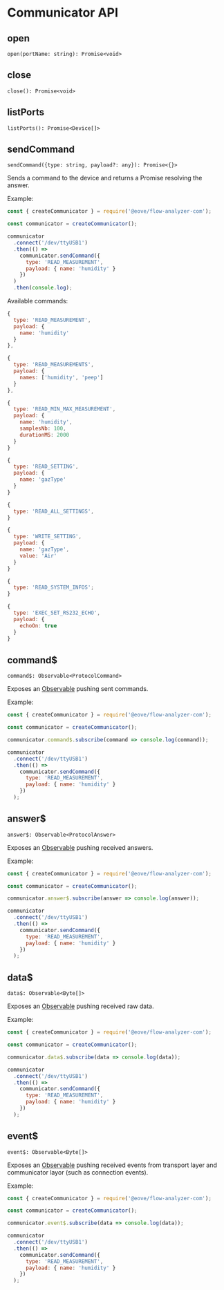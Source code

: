 # Communicator API

## open

`open(portName: string): Promise<void>`

## close

`close(): Promise<void>`

## listPorts

`listPorts(): Promise<Device[]>`

## sendCommand

`sendCommand({type: string, payload?: any}): Promise<{}>`

Sends a command to the device and returns a Promise resolving the answer.

Example:

```javascript
const { createCommunicator } = require('@eove/flow-analyzer-com');

const communicator = createCommunicator();

communicator
  .connect('/dev/ttyUSB1')
  .then(() =>
    communicator.sendCommand({
      type: 'READ_MEASUREMENT',
      payload: { name: 'humidity' }
    })
  )
  .then(console.log);
```

Available commands:

```javascript
{
  type: 'READ_MEASUREMENT',
  payload: {
    name: 'humidity'
  }
},
```

```javascript
{
  type: 'READ_MEASUREMENTS',
  payload: {
    names: ['humidity', 'peep']
  }
},
```

```javascript
{
  type: 'READ_MIN_MAX_MEASUREMENT',
  payload: {
    name: 'humidity',
    samplesNb: 100,
    durationMS: 2000
  }
}
```

```javascript
{
  type: 'READ_SETTING',
  payload: {
    name: 'gazType'
  }
}
```

```javascript
{
  type: 'READ_ALL_SETTINGS',
}
```

```javascript
{ 
  type: 'WRITE_SETTING',
  payload: {
    name: 'gazType',
    value: 'Air'
  }
}
```

```javascript
{
  type: 'READ_SYSTEM_INFOS';
}
```

```javascript
{
  type: 'EXEC_SET_RS232_ECHO',
  payload: {
    echoOn: true
  }
}
```

## command\$

`command$: Observable<ProtocolCommand>`

Exposes an [Observable](http://reactivex.io/documentation/observable.html) pushing sent commands.

Example:

```javascript
const { createCommunicator } = require('@eove/flow-analyzer-com');

const communicator = createCommunicator();

communicator.command$.subscribe(command => console.log(command));

communicator
  .connect('/dev/ttyUSB1')
  .then(() =>
    communicator.sendCommand({
      type: 'READ_MEASUREMENT',
      payload: { name: 'humidity' }
    })
  );
```

## answer\$

`answer$: Observable<ProtocolAnswer>`

Exposes an [Observable](http://reactivex.io/documentation/observable.html) pushing received answers.

Example:

```javascript
const { createCommunicator } = require('@eove/flow-analyzer-com');

const communicator = createCommunicator();

communicator.answer$.subscribe(answer => console.log(answer));

communicator
  .connect('/dev/ttyUSB1')
  .then(() =>
    communicator.sendCommand({
      type: 'READ_MEASUREMENT',
      payload: { name: 'humidity' }
    })
  );
```

## data\$

`data$: Observable<Byte[]>`

Exposes an [Observable](http://reactivex.io/documentation/observable.html) pushing received raw data.

Example:

```javascript
const { createCommunicator } = require('@eove/flow-analyzer-com');

const communicator = createCommunicator();

communicator.data$.subscribe(data => console.log(data));

communicator
  .connect('/dev/ttyUSB1')
  .then(() =>
    communicator.sendCommand({
      type: 'READ_MEASUREMENT',
      payload: { name: 'humidity' }
    })
  );
```

## event\$

`event$: Observable<Byte[]>`

Exposes an [Observable](http://reactivex.io/documentation/observable.html) pushing received events from transport layer and communicator layor (such as connection events).

Example:

```javascript
const { createCommunicator } = require('@eove/flow-analyzer-com');

const communicator = createCommunicator();

communicator.event$.subscribe(data => console.log(data));

communicator
  .connect('/dev/ttyUSB1')
  .then(() =>
    communicator.sendCommand({
      type: 'READ_MEASUREMENT',
      payload: { name: 'humidity' }
    })
  );
```
